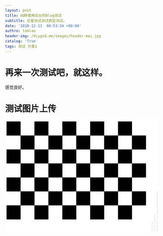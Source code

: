 ```yaml
---
layout: post
title: 纯粹使用后台的Blog测试
subtitle: 还是测试测试疯狂测试。
date: '2018-12-13  00:53:34 +08:00'
authro: tomlao
header-img: /diygod.me/images/header-mai.jpg
catalog: 'True'
tags: 测试 分类1
---
```



# 再来一次测试吧，就这样。

感觉良好。

# 测试图片上传

![张正友相机标定](/img/pattern.png)
